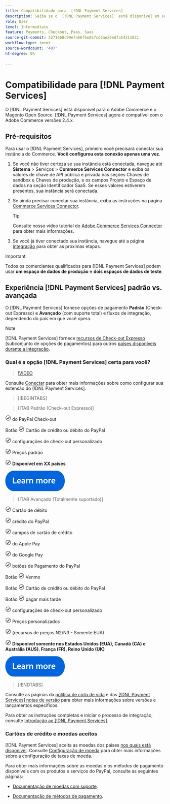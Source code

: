 ```yaml
---
title: Compatibilidade para  [!DNL Payment Services]
description: Saiba se o  [!DNL Payment Services]  está disponível em seu país e sua compatibilidade com a versão do Adobe Commerce.
role: User
level: Intermediate
feature: Payments, Checkout, Paas, Saas
source-git-commit: 5271668c99e7a66fbe857cd3ae26edfa54211621
workflow-type: tm+mt
source-wordcount: '407'
ht-degree: 0%

---
```



# Compatibilidade para [!DNL Payment Services]

O [!DNL Payment Services] está disponível para o Adobe Commerce e o Magento Open Source. [!DNL Payment Services] agora é compatível com o Adobe Commerce versões 2.4.x.

## Pré-requisitos

Para usar o [!DNL Payment Services], primeiro você precisará conectar sua instância do Commerce. **Você configurou esta conexão apenas uma vez**.

1. Se você não tiver certeza se sua instância está conectada, navegue até **Sistema** > Serviços > **Commerce Services Connector** e exiba os valores de chave de API pública e privada nas seções Chaves de sandbox e Chaves de produção, e os campos Projeto e Espaço de dados na seção Identificador SaaS. Se esses valores estiverem presentes, sua instância será conectada.

1. Se ainda precisar conectar sua instância, exiba as instruções na página [Commerce Services Connector](../landing/saas.md).

   >[!TIP]
   >
   > Consulte nosso vídeo tutorial do [Adobe Commerce Services Connector](https://experienceleague.adobe.com/pt-br/docs/commerce-learn/tutorials/admin/adobe-commerce-services/configure-adobe-commerce-services-connector) para obter mais informações.

1. Se você já tiver conectado sua instância, navegue até a página [integração](onboard.md) para obter as próximas etapas.

>[!IMPORTANT]
>
> Todos os comerciantes qualificados para [!DNL Payment Services] podem usar **um espaço de dados de produção** e **dois espaços de dados de teste**.

## Experiência [!DNL Payment Services] padrão vs. avançada

O [!DNL Payment Services] fornece opções de pagamento **Padrão** (Check-out Expresso) e **Avançado** (com suporte total) e fluxos de integração, dependendo do país em que você opera.

>[!NOTE]
>
> [!DNL Payment Services] fornece [recursos de Check-out Expresso](../payment-services/payments-options.md) (subconjunto de opções de pagamentos) para outros [países disponíveis durante a integração](../payment-services/production.md#complete-merchant-onboarding).

### Qual é a opção [!DNL Payment Services] certa para você?

>[!VIDEO](https://video.tv.adobe.com/v/3447923?captions=por_br)

Consulte [Conectar](connect.md) para obter mais informações sobre como configurar sua extensão do [!DNL Payment Services].

>[!BEGINTABS]

>[!TAB Padrão (Check-out Expresso)]

![check-out](assets/icon-check.png) do PayPal Check-out

Botão ![verificar](assets/icon-check.png) Cartão de crédito ou débito do PayPal

![verificar](assets/icon-check.png) configurações de check-out personalizado

![verificar](assets/icon-check.png) Preços padrão

![Verificação](assets/icon-check.png) **Disponível em XX países**

[![saiba mais](assets/learn-more-button.svg)](onboard.md)

>[!TAB Avançado (Totalmente suportado)]

![verificar](assets/icon-check.png) Cartão de débito

![verificar](assets/icon-check.png) crédito do PayPal

![verificar](assets/icon-check.png) campos de cartão de crédito

![botão Verificar](assets/icon-check.png) do Apple Pay

![botão Verificar](assets/icon-check.png) do Google Pay

![verificar](assets/icon-check.png) botões de Pagamento do PayPal

Botão ![verificar](assets/icon-check.png) Venmo

Botão ![verificar](assets/icon-check.png) Cartão de crédito ou débito do PayPal

Botão ![verificar](assets/icon-check.png) pagar mais tarde

![verificar](assets/icon-check.png) configurações de check-out personalizado

![verificar](assets/icon-check.png) Preços personalizados

![verificação](assets/icon-check.png) (recursos de preços N2/N3 - Somente EUA)

![check](assets/icon-check.png) **Disponível somente nos Estados Unidos (EUA), Canadá (CA) e Austrália (AUS). França (FR), Reino Unido (UK)**

[![saiba mais](assets/learn-more-button.svg)](onboard.md)

>[!ENDTABS]

Consulte as páginas da [política de ciclo de vida](https://experienceleague.adobe.com/docs/commerce-operations/release/planning/lifecycle-policy.html?lang=pt-BR) e das [[!DNL Payment Services] notas de versão](release-notes.md) para obter mais informações sobre versões e lançamentos específicos.

Para obter as instruções completas e iniciar o processo de integração, consulte [Introdução ao [!DNL Payment Services]](onboard.md).

### Cartões de crédito e moedas aceitos

[!DNL Payment Services] aceita as moedas dos países [nos quais está disponível](#availability). Consulte [Configuração de moeda](https://experienceleague.adobe.com/docs/commerce-admin/stores-sales/site-store/currency/currency-configuration.html?lang=pt-BR) para obter mais informações sobre a configuração de taxas de moeda.

Para obter mais informações sobre as moedas e os métodos de pagamento disponíveis com os produtos e serviços do PayPal, consulte as seguintes páginas:

* [Documentação de moedas com suporte](https://developer.paypal.com/docs/reports/reference/paypal-supported-currencies/).

* [Documentação de métodos de pagamento](https://developer.paypal.com/docs/checkout/payment-methods/).
